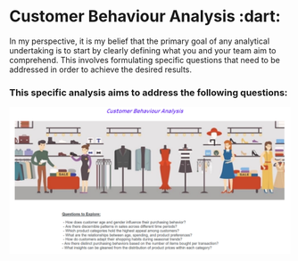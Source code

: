 <p>
  <h1 align="left"><b>Customer Behaviour Analysis :dart:</b></h1>
</p>
<a align="left">In my perspective, it is my belief that the primary goal of any analytical undertaking is to start by clearly defining what you and your team aim to comprehend. This involves formulating specific questions that need to be addressed in order to achieve the desired results</a>. 
<br>

### This specific analysis aims to address the following questions: 
<img align="left" alt="" src="https://github.com/DJJamsran/images/blob/main/1.png" width="850"/>

